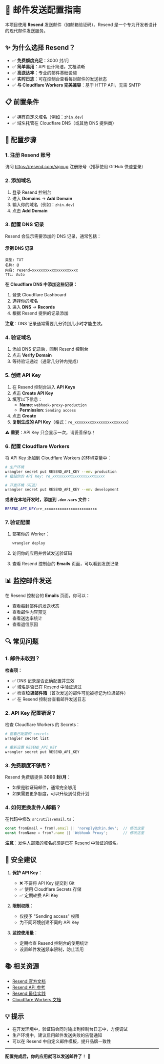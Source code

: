 # 📧 邮件发送配置指南

本项目使用 **Resend** 发送邮件（如邮箱验证码）。Resend 是一个专为开发者设计的现代邮件发送服务。

## ✨ 为什么选择 Resend？

- ✅ **免费额度充足**：3000 封/月
- ✅ **简单易用**：API 设计简洁，文档清晰
- ✅ **高送达率**：专业的邮件基础设施
- ✅ **实时日志**：可在控制台查看每封邮件的发送状态
- ✅ **与 Cloudflare Workers 完美兼容**：基于 HTTP API，无需 SMTP

## 📋 前置条件

- ✅ 拥有自定义域名（例如：`zhin.dev`）
- ✅ 域名托管在 Cloudflare DNS（或其他 DNS 提供商）

## 🚀 配置步骤

### 1. 注册 Resend 账号

访问 https://resend.com/signup 注册账号（推荐使用 GitHub 快速登录）

### 2. 添加域名

1. 登录 Resend 控制台
2. 进入 **Domains** → **Add Domain**
3. 输入你的域名（例如：`zhin.dev`）
4. 点击 **Add Domain**

### 3. 配置 DNS 记录

Resend 会显示需要添加的 DNS 记录，通常包括：

#### 示例 DNS 记录

```
类型: TXT
名称: @
内容: resend=xxxxxxxxxxxxxxxxxxxxx
TTL: Auto
```

**在 Cloudflare DNS 中添加这些记录：**

1. 登录 Cloudflare Dashboard
2. 选择你的域名
3. 进入 **DNS** → **Records**
4. 根据 Resend 提供的记录添加

**注意**：DNS 记录通常需要几分钟到几小时才能生效。

### 4. 验证域名

1. 添加 DNS 记录后，回到 Resend 控制台
2. 点击 **Verify Domain**
3. 等待验证通过（通常几分钟内完成）

### 5. 创建 API Key

1. 在 Resend 控制台进入 **API Keys**
2. 点击 **Create API Key**
3. 填写以下信息：
   - **Name**: `webhook-proxy-production`
   - **Permission**: `Sending access`
4. 点击 **Create**
5. **复制生成的 API Key**（格式：`re_xxxxxxxxxxxxxxxxxxxxxxxx`）

⚠️ **重要**：API Key 只会显示一次，请妥善保存！

### 6. 配置 Cloudflare Workers

将 API Key 添加到 Cloudflare Workers 的环境变量中：

```bash
# 生产环境
wrangler secret put RESEND_API_KEY --env production
# 粘贴你的 API Key: re_xxxxxxxxxxxxxxxxxxxxxxxx

# 开发环境（可选）
wrangler secret put RESEND_API_KEY --env development
```

**或者在本地开发时，添加到 `.dev.vars` 文件：**

```bash
RESEND_API_KEY=re_xxxxxxxxxxxxxxxxxxxxxxxx
```

### 7. 验证配置

1. 部署你的 Worker：
   ```bash
   wrangler deploy
   ```

2. 访问你的应用并尝试发送验证码

3. 查看 Resend 控制台的 **Emails** 页面，可以看到发送记录

## 📊 监控邮件发送

在 Resend 控制台的 **Emails** 页面，你可以：

- 查看每封邮件的发送状态
- 查看邮件内容预览
- 查看送达率统计
- 查看退信原因

## 🔍 常见问题

### 1. 邮件未收到？

**检查项：**
- ✅ DNS 记录是否正确配置并生效
- ✅ 域名是否已在 Resend 中验证通过
- ✅ 检查**垃圾邮件箱**（首次发送的邮件可能被标记为垃圾邮件）
- ✅ 在 Resend 控制台查看邮件发送日志

### 2. API Key 配置错误？

检查 Cloudflare Workers 的 Secrets：

```bash
# 查看已配置的 secrets
wrangler secret list

# 重新设置 RESEND_API_KEY
wrangler secret put RESEND_API_KEY
```

### 3. 免费额度不够用？

Resend 免费版提供 **3000 封/月**：
- 如果是验证码邮件，通常完全够用
- 如果需要更多额度，可以升级到付费计划

### 4. 如何更换发件人邮箱？

在代码中修改 `src/utils/email.ts`：

```typescript
const fromEmail = from?.email || 'noreply@zhin.dev';  // 修改这里
const fromName = from?.name || 'Webhook Proxy';       // 修改这里
```

**注意**：发件人邮箱的域名必须是已在 Resend 中验证的域名。

## 🔐 安全建议

1. **保护 API Key**：
   - ❌ 不要将 API Key 提交到 Git
   - ✅ 使用 Cloudflare Secrets 存储
   - ✅ 定期轮换 API Key

2. **限制权限**：
   - 仅授予 "Sending access" 权限
   - 为不同环境创建不同的 API Key

3. **监控使用量**：
   - 定期检查 Resend 控制台的使用统计
   - 设置邮件发送频率限制，防止滥用

## 📚 相关资源

- [Resend 官方文档](https://resend.com/docs)
- [Resend API 参考](https://resend.com/docs/api-reference/introduction)
- [Resend 最佳实践](https://resend.com/docs/best-practices)
- [Cloudflare Workers 文档](https://developers.cloudflare.com/workers/)

## 💡 提示

- 在开发环境中，验证码会同时输出到控制台日志中，方便调试
- 生产环境中，建议启用邮件发送失败的告警通知
- 可以在 Resend 中自定义邮件模板，提升品牌一致性

---

**配置完成后，你的应用就可以发送邮件了！** 🎉

